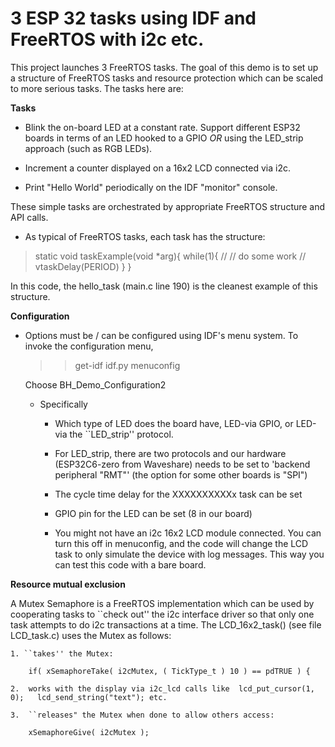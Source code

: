 # 3 ESP 32 tasks using IDF and FreeRTOS with i2c etc.

This project launches 3 FreeRTOS tasks.    The goal of this demo is to set up a structure of FreeRTOS tasks
and resource protection which can be scaled to more serious tasks.  The tasks here are:

**Tasks**

- Blink the on-board LED at a constant rate. Support different ESP32 boards in terms of an LED hooked to a GPIO *OR*
using the LED_strip approach (such as RGB LEDs).

- Increment a counter displayed on a 16x2 LCD connected via i2c.

- Print "Hello World" periodically on the IDF "monitor" console.

These simple tasks are orchestrated by appropriate FreeRTOS structure and API calls.

- As typical of FreeRTOS tasks, each task has the structure:
>
>    static void taskExample(void *arg){
>            while(1){
>                //
>                // do some work
>                //
>                vtaskDelay(PERIOD)
>                }
>            }
>

In this code, the hello_task (main.c line 190) is the cleanest example of this structure.


**Configuration**

- Options must be / can be configured using IDF's menu system.   To invoke the configuration menu,

    > >get-idf
    > >idf.py menuconfig

    Choose  BH_Demo_Configuration2

    - Specifically

        - Which type of LED does the board have, LED-via GPIO, or LED-via the ``LED_strip'' protocol.

        - For LED_strip, there are two protocols and our hardware (ESP32C6-zero from Waveshare) needs
        to be set to  'backend peripheral "RMT"' (the option for some other boards is "SPI")

        - The cycle time delay for the XXXXXXXXXXx task can be set

        - GPIO pin for the LED can be set (8 in our board)

        - You might not have an i2c 16x2 LCD module connected.   You can turn this off in menuconfig,
        and the code will change the LCD task to only simulate the device with log messages.   This way
        you can test this code with a bare board.


**Resource mutual exclusion**

A Mutex Semaphore is a FreeRTOS implementation which can be used by cooperating tasks to ``check out'' the i2c
interface driver so that only one task attempts to do i2c transactions at a time.  The LCD_16x2_task()
(see file LCD_task.c) uses
the Mutex as follows:

    1. ``takes'' the Mutex:

        if( xSemaphoreTake( i2cMutex, ( TickType_t ) 10 ) == pdTRUE ) {

    2.  works with the display via i2c_lcd calls like  lcd_put_cursor(1, 0);   lcd_send_string("text"); etc.

    3.  ``releases" the Mutex when done to allow others access:

        xSemaphoreGive( i2cMutex );


